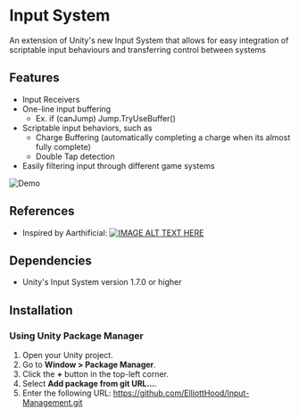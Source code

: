 # Input System

An extension of Unity's new Input System that allows for easy integration of scriptable input behaviours and transferring control between systems

## Features

- Input Receivers
- One-line input buffering
    - Ex. if (canJump) Jump.TryUseBuffer()
- Scriptable input behaviors, such as 
    - Charge Buffering (automatically completing a charge when its almost fully complete)
    - Double Tap detection
- Easily filtering input through different game systems

![Demo](./GithubResources/Demo1.gif)

## References

- Inspired by Aarthificial: 
[![IMAGE ALT TEXT HERE](https://img.youtube.com/vi/pOEyYwKtHJo/0.jpg)](https://www.youtube.com/watch?v=pOEyYwKtHJo)

## Dependencies

- Unity's Input System version 1.7.0 or higher

## Installation

### Using Unity Package Manager

1. Open your Unity project.
2. Go to **Window > Package Manager**.
3. Click the **+** button in the top-left corner.
4. Select **Add package from git URL...**.
5. Enter the following URL: https://github.com/ElliottHood/Input-Management.git